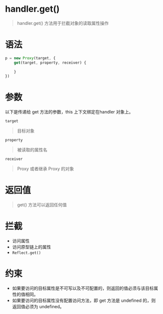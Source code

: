 # handler.get()
> handler.get() 方法用于拦截对象的读取属性操作

# 语法
```js
p = new Proxy(target, {
    get(target, property, receiver) {
        
    }
})
```

# 参数
以下是传递给 get 方法的参数，this 上下文绑定在handler 对象上。

`target`
> 目标对象

`property` 
> 被读取的属性名

`receiver`
> Proxy 或者继承 Proxy 的对象

# 返回值
> get() 方法可以返回任何值

# 拦截
* 访问属性
* 访问原型链上的属性
* `Reflect.get()`

# 约束
* 如果要访问的目标属性是不可写以及不可配置的，则返回的值必须与该目标属性的值相同。
* 如果要访问的目标属性没有配置访问方法，即 get 方法是 undefined 的，则返回值必须为 undefined。
